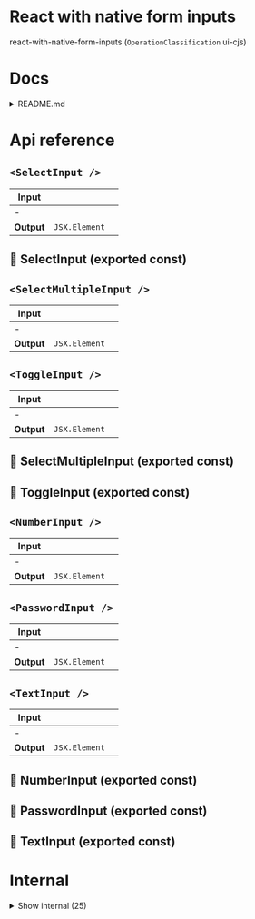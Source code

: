 # React with native form inputs

react-with-native-form-inputs (`OperationClassification` ui-cjs)



# Docs

<details><summary>README.md</summary>
    
  # Form inputs

## `NB: Experimental package!`

Form inputs provide a set of default form input types that can be used together with rwn form or without it. Please note that we have quite some peer dependencies for these inputs, and the inputs can't be installed separately. We are still looking for ways to reduce the amount of dependencies. If you don't want this, you can just create your own inputs. You could use our inputs as examples and go from there.

All input types are still subject to breaking changes!


### Installation

```bash
yarn add react-with-native-form-inputs
```

NB: Make sure have [react-with-native](/react-with-native) installed.

Make sure you also install these `peerDependencies` and `devDependencies`:

react:

```bash
yarn add react-datepicker react-dropzone react-map-gl react-autosuggest react-stars rc-time-picker react-datetime
yarn add -D @types/react-datepicker @types/react-autosuggest @types/react-stars
```

Add the needed CSS to your root `App.tsx` or `_app.tsx`

```tsx
import "react-datetime/css/react-datetime.css";
import "rc-time-picker/assets/index.css";
import "react-datepicker/dist/react-datepicker.css";
```

react-native:

```bash
yarn add react-native-modal-datetime-picker @react-native-community/datetimepicker
```


### Usage

See the [API](#API) for which input types are included.
These form inputs can be used to create the default input types for [react-with-native-form](/react-with-native/form), but you can also use them outside of this form component.

For an example on how to use them in the form, see [react-with-native-form](/react-with-native/form).

To use them outside of the form, every input type has the same props:

```tsx
type PluginInputComponentProps = {
  onChange: OnChange<TInput>;
  /**
   * value is never undefined, unless you didn't declare defaultInitialValue
   */
  value: TInput["value"];
  extra: TInput["extra"];
  config: TInput["config"];
  /**
   * Format: {randomId}.{fieldName}
   */
  uniqueFieldId: string;
  fieldName: string;

  /**
   * if there are multiple errors for this single field (from the backend), they can be given here. Key is in format `{fieldName}.{subfieldName}`, value should be the string containing the error
   */
  errors?: Error[];
  errorClassName?: string;
};
```


#### Creating your own inputs

react-with-native-form can use your own input types, as long as they adhere to the standard. When creating a new input type, just copy the below template and go from there. Make sure you don't have any red lines when you're done, and you should be fine! For examples, check [our own inputs](https://github.com/Code-From-Anywhere/react-with-native/tree/main/packages/react-with-native-form-inputs/src)

```tsx
import { Div, Input } from "react-with-native";
import { PluginComponent } from "react-with-native-form";

const YourInput: PluginComponent<YourInputType> = ({
  onChange,
  value,
  extra,
  config,
}) => {
  return <Input value={value} onChange={onChange} className="bg-yellow-500" />;
};

// specify the default initial value here
YourInput.defaultInitialValue = "";
// this can hide the error that is usually shown on the container of the input
YourInput.hideContainerError = false;

export class YourInputType implements PluginInputType {
  /**
   * value type
   */
  value!: string;

  /**
   * input generic configuration
   */
  config?: {};
  /**
   * field specific configuration
   */
  extra?: {};
}
```


#### API

These are the inputs that are currently exposed. The type interface is also exposed like `xxxInputType`

- DateInput
- DatetimeInput
- FileInput
- MapInput
- NumberInput
- PasswordInput
- PhoneInput
- SelectInput
- StarsInput
- TextInput
- TextAreaInput
- TimeInput
- ToggleInput

If you want to know the exact type interface of the input (which differs per input type), please look inside of [the package](https://github.com/Code-From-Anywhere/react-with-native/tree/main/packages/react-with-native-form-inputs/src) and find the line `export xxxInputType` to see the type definition.

  </details>

# Api reference

## `<SelectInput />`

| Input      |    |    |
| ---------- | -- | -- |
| - | | |
| **Output** | `JSX.Element`   |    |



## 📄 SelectInput (exported const)

## `<SelectMultipleInput />`

| Input      |    |    |
| ---------- | -- | -- |
| - | | |
| **Output** | `JSX.Element`   |    |



## `<ToggleInput />`

| Input      |    |    |
| ---------- | -- | -- |
| - | | |
| **Output** | `JSX.Element`   |    |



## 📄 SelectMultipleInput (exported const)

## 📄 ToggleInput (exported const)

## `<NumberInput />`

| Input      |    |    |
| ---------- | -- | -- |
| - | | |
| **Output** | `JSX.Element`   |    |



## `<PasswordInput />`

| Input      |    |    |
| ---------- | -- | -- |
| - | | |
| **Output** | `JSX.Element`   |    |



## `<TextInput />`

| Input      |    |    |
| ---------- | -- | -- |
| - | | |
| **Output** | `JSX.Element`   |    |



## 📄 NumberInput (exported const)

## 📄 PasswordInput (exported const)

## 📄 TextInput (exported const)

# Internal

<details><summary>Show internal (25)</summary>
    
  # castToNumber()




| Input      |    |    |
| ---------- | -- | -- |
| - | | |
| **Output** | {  }   |    |



## `<DateInput />`

CSS Modules, react-datepicker-cssmodules.css


| Input      |    |    |
| ---------- | -- | -- |
| - | | |
| **Output** | `JSX.Element`   |    |



## `<DatetimeInput />`

| Input      |    |    |
| ---------- | -- | -- |
| - | | |
| **Output** | `JSX.Element`   |    |



## `<FileInput />`

import Icon from "./icon.svg";


| Input      |    |    |
| ---------- | -- | -- |
| - | | |
| **Output** | `JSX.Element`   |    |



## isNumber()

| Input      |    |    |
| ---------- | -- | -- |
| - | | |
| **Output** | {  }   |    |



## `<LabelsInput />`

| Input      |    |    |
| ---------- | -- | -- |
| - | | |
| **Output** | `JSX.Element`   |    |



## `<MapInput />`

| Input      |    |    |
| ---------- | -- | -- |
| - | | |
| **Output** | `JSX.Element`   |    |



## `<PhoneInput />`

| Input      |    |    |
| ---------- | -- | -- |
| - | | |
| **Output** | `JSX.Element`   |    |



## `<StarsInput />`

| Input      |    |    |
| ---------- | -- | -- |
| - | | |
| **Output** | `JSX.Element`   |    |



## `<TextAreaInput />`

| Input      |    |    |
| ---------- | -- | -- |
| - | | |
| **Output** | `JSX.Element`   |    |



## `<TimeInput />`

CSS Modules, react-datepicker-cssmodules.css


| Input      |    |    |
| ---------- | -- | -- |
| - | | |
| **Output** | `JSX.Element`   |    |



## 🔹 MapLocation

Properties: 

 | Name | Type | Description |
|---|---|---|
| latitude  | number |  |
| longitude  | number |  |
| zoom  | number |  |



## 🔹 Suggestion

Properties: 

 | Name | Type | Description |
|---|---|---|
| bbox  | array |  |
| center  | array |  |
| id  | string |  |
| place_name  | string |  |
| place_type  | array |  |
| text  | string |  |



## 🔹 ViewPort

Properties: 

 | Name | Type | Description |
|---|---|---|
| width  | string |  |
| height  | string |  |
| latitude  | number |  |
| longitude  | number |  |
| zoom  | number |  |



## 📄 castToNumber (exported const)

## 📄 DateInput (exported const)

## 📄 DatetimeInput (exported const)

## 📄 FileInput (exported const)

## 📄 isNumber (exported const)

## 📄 LabelsInput (exported const)

## 📄 MapInput (exported const)

## 📄 PhoneInput (exported const)

## 📄 StarsInput (exported const)

## 📄 TextAreaInput (exported const)

## 📄 TimeInput (exported const)

  </details>

